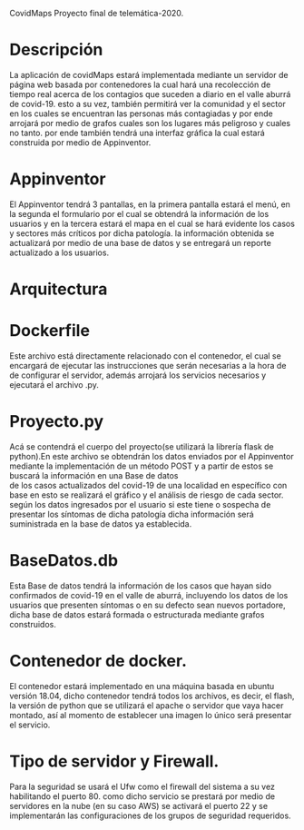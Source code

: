 CovidMaps
Proyecto final de telemática-2020. 

# Descripción 
La aplicación de covidMaps estará implementada mediante un
servidor de página web basada por contenedores la cual hará
una recolección de tiempo real acerca de los contagios que 
suceden a diario en el valle aburrá de covid-19. esto a su vez,
también permitirá ver la comunidad y el sector en los cuales se
encuentran las personas más contagiadas y por ende arrojará
por medio de grafos cuales son los lugares más peligroso y
cuales no tanto. por ende también tendrá una interfaz gráfica
la cual estará construida por medio de Appinventor. 

# Appinventor
El Appinventor tendrá 3 pantallas, en la primera pantalla
estará el menú, en la segunda el formulario  por el cual se 
obtendrá la información de los usuarios y en la tercera estará 
el mapa en el cual se hará evidente los casos y sectores más 
críticos por dicha patología. la información obtenida se actualizará 
por medio de una base de datos y se entregará un reporte actualizado 
a los usuarios. 

# Arquitectura
  #  Dockerfile
Este archivo está directamente relacionado con
el contenedor, el cual se encargará de ejecutar
las instrucciones que serán necesarias a la hora de
de configurar el servidor, además arrojará los servicios
necesarios y ejecutará el archivo .py. 

# Proyecto.py
Acá se contendrá el cuerpo del proyecto(se utilizará
la librería flask de python).En este archivo se
obtendrán los datos enviados por el Appinventor mediante 
la implementación de un método POST y a partir
de estos se buscará la información en una Base de datos   
de los casos actualizados del covid-19 de una localidad 
en específico con base en esto se realizará el gráfico
y el análisis de riesgo de cada sector. según los datos
ingresados por el usuario si este tiene o sospecha de 
presentar los síntomas de dicha patología dicha información 
será suministrada en la base de datos ya establecida.

# BaseDatos.db
Esta Base de datos tendrá la información de los casos 
que hayan sido confirmados de covid-19 en el valle de 
aburrá, incluyendo los datos de los usuarios que
presenten síntomas o en su defecto sean nuevos portadore,
dicha base de datos estará formada o estructurada mediante 
grafos construidos.

# Contenedor de docker.
El contenedor estará implementado en una máquina basada en 
ubuntu versión 18.04, dicho contenedor tendrá todos los archivos, 
es decir, el flash, la versión de python que se utilizará
el apache o servidor que vaya hacer montado, así al momento de establecer
una imagen lo único será presentar el servicio. 

# Tipo de servidor y Firewall. 
Para la seguridad se usará el Ufw como el firewall 
del sistema a su vez habilitando el puerto 80.
como dicho servicio se prestará por medio de servidores
en la nube (en su caso AWS) se activará el puerto 22 y 
se implementarán las configuraciones de los grupos de 
seguridad requeridos.   
